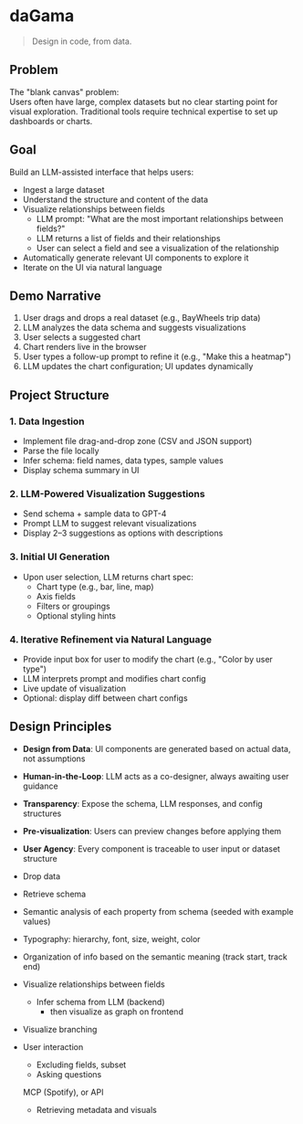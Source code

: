 # daGama

> Design in code, from data.

## Problem

The "blank canvas" problem:  
Users often have large, complex datasets but no clear starting point for visual exploration. Traditional tools require technical expertise to set up dashboards or charts.

## Goal

Build an LLM-assisted interface that helps users:

- Ingest a large dataset
- Understand the structure and content of the data
- Visualize relationships between fields
  - LLM prompt: "What are the most important relationships between fields?"
  - LLM returns a list of fields and their relationships
  - User can select a field and see a visualization of the relationship
- Automatically generate relevant UI components to explore it
- Iterate on the UI via natural language

## Demo Narrative

1. User drags and drops a real dataset (e.g., BayWheels trip data)
2. LLM analyzes the data schema and suggests visualizations
3. User selects a suggested chart
4. Chart renders live in the browser
5. User types a follow-up prompt to refine it (e.g., "Make this a heatmap")
6. LLM updates the chart configuration; UI updates dynamically

## Project Structure

### 1. Data Ingestion

- Implement file drag-and-drop zone (CSV and JSON support)
- Parse the file locally
- Infer schema: field names, data types, sample values
- Display schema summary in UI

### 2. LLM-Powered Visualization Suggestions

- Send schema + sample data to GPT-4
- Prompt LLM to suggest relevant visualizations
- Display 2–3 suggestions as options with descriptions

### 3. Initial UI Generation

- Upon user selection, LLM returns chart spec:
  - Chart type (e.g., bar, line, map)
  - Axis fields
  - Filters or groupings
  - Optional styling hints

### 4. Iterative Refinement via Natural Language

- Provide input box for user to modify the chart (e.g., "Color by user type")
- LLM interprets prompt and modifies chart config
- Live update of visualization
- Optional: display diff between chart configs

## Design Principles

- **Design from Data**: UI components are generated based on actual data, not assumptions
- **Human-in-the-Loop**: LLM acts as a co-designer, always awaiting user guidance
- **Transparency**: Expose the schema, LLM responses, and config structures
- **Pre-visualization**: Users can preview changes before applying them
- **User Agency**: Every component is traceable to user input or dataset structure

- Drop data
- Retrieve schema
- Semantic analysis of each property from schema (seeded with example values)

- Typography: hierarchy, font, size, weight, color
- Organization of info based on the semantic meaning (track start, track end)

- Visualize relationships between fields
  - Infer schema from LLM (backend)
    - then visualize as graph on frontend
- Visualize branching

- User interaction

  - Excluding fields, subset
  - Asking questions

  MCP (Spotify), or API

  - Retrieving metadata and visuals
